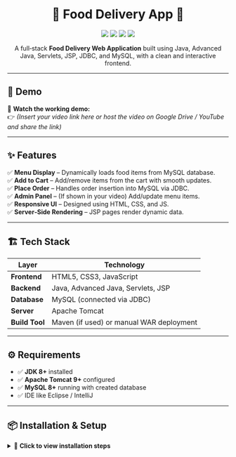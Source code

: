 <h1 align="center">🍕 Food Delivery App 🚀</h1>

<p align="center">
  <img src="https://img.shields.io/badge/Java-Advanced%20Java-blue?style=for-the-badge" />
  <img src="https://img.shields.io/badge/Backend-Servlets%20%26%20JSP-orange?style=for-the-badge" />
  <img src="https://img.shields.io/badge/Database-MySQL-green?style=for-the-badge" />
  <img src="https://img.shields.io/badge/Frontend-HTML%2FCSS%2FJS-yellow?style=for-the-badge" />
</p>

<p align="center">
  A full‑stack <b>Food Delivery Web Application</b> built using Java, Advanced Java, Servlets, JSP, JDBC, and MySQL, with a clean and interactive frontend.
</p>

---

## 📌 Demo

🎥 **Watch the working demo:**  
👉 *(Insert your video link here or host the video on Google Drive / YouTube and share the link)*

---

## ✨ Features

✅ **Menu Display** – Dynamically loads food items from MySQL database.  
✅ **Add to Cart** – Add/remove items from the cart with smooth updates.  
✅ **Place Order** – Handles order insertion into MySQL via JDBC.  
✅ **Admin Panel** – (If shown in your video) Add/update menu items.  
✅ **Responsive UI** – Designed using HTML, CSS, and JS.  
✅ **Server‑Side Rendering** – JSP pages render dynamic data.  

---

## 🏗️ Tech Stack

| Layer | Technology |
|-------|------------|
| **Frontend** | HTML5, CSS3, JavaScript |
| **Backend** | Java, Advanced Java, Servlets, JSP |
| **Database** | MySQL (connected via JDBC) |
| **Server** | Apache Tomcat |
| **Build Tool** | Maven (if used) or manual WAR deployment |

---

## ⚙️ Requirements

- ✅ **JDK 8+** installed  
- ✅ **Apache Tomcat 9+** configured  
- ✅ **MySQL 8+** running with created database  
- ✅ IDE like Eclipse / IntelliJ

---

## 📦 Installation & Setup

<details>
<summary>🔧 <b>Click to view installation steps</b></summary>

### 1️⃣ Clone this repository
git clone https://github.com/<your-username>/FoodDeliveryApp.git

### 2️⃣ Navigate into the folder
cd FoodDeliveryApp

### 3️⃣ Install dependencies (if Node.js)
npm install

### 4️⃣ Run the application
### For Spring Boot
mvn spring-boot:run
# OR For Node
